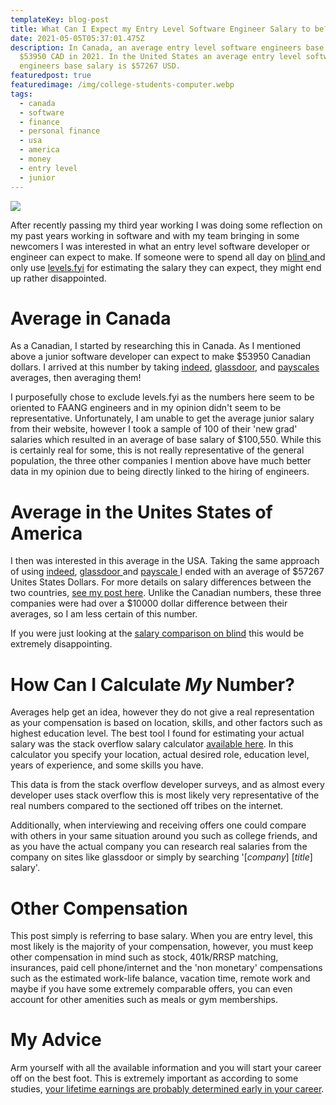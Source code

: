 ```yaml
---
templateKey: blog-post
title: What Can I Expect my Entry Level Software Engineer Salary to be?
date: 2021-05-05T05:37:01.475Z
description: In Canada, an average entry level software engineers base salary is
  $53950 CAD in 2021. In the United States an average entry level software
  engineers base salary is $57267 USD.
featuredpost: true
featuredimage: /img/college-students-computer.webp
tags:
  - canada
  - software
  - finance
  - personal finance
  - usa
  - america
  - money
  - entry level
  - junior
---
```

![](/img/college-students-computer.webp)

After recently passing my third year working I was doing some reflection on my past years working in software and with my team bringing in some newcomers I was interested in what an entry level software developer or engineer can expect to make. If someone were to spend all day on [blind ](https://www.teamblind.com/)and only use [levels.fyi](https://www.levels.fyi/) for estimating the salary they can expect, they might end up rather disappointed.

# Average in Canada

As a Canadian, I started by researching this in Canada. As I mentioned above a junior software developer can expect to make $53950 Canadian dollars. I arrived at this number by taking [indeed](https://ca.indeed.com/career/junior-software-engineer/salaries), [glassdoor](https://www.glassdoor.ca/Salaries/junior-software-engineer-salary-SRCH_KO0,24.htm), and [payscales ](https://www.payscale.com/research/CA/Job=Junior_Software_Engineer/Salary)averages, then averaging them! 

I purposefully chose to exclude levels.fyi as the numbers here seem to be oriented to FAANG engineers and in my opinion didn't seem to be representative. Unfortunately, I am unable to get the average junior salary from their website, however I took a sample of 100 of their 'new grad' salaries which resulted in an average of base salary of $100,550. While this is certainly real for some, this is not really representative of the general population, the three other companies I mention above have much better data in my opinion due to being directly linked to the hiring of engineers.

# Average in the Unites States of America

I then was interested in this average in the USA. Taking the same approach of using [indeed](https://www.indeed.com/career/junior-software-engineer/salaries), [glassdoor ](https://www.glassdoor.ca/Salaries/us-junior-software-engineer-salary-SRCH_IL.0,2_IN1_KO3,27.htm?countryRedirect=true#:~:text=How%20much%20does%20a%20Junior,is%20%2470%2C442%20in%20United%20States.)and [payscale ](https://www.payscale.com/research/US/Job=Junior_Software_Engineer/Salary)I ended with an average of $57267 Unites States Dollars. For more details on salary differences between the two countries, [see my post here](https://calvinwilliams.ca/blog/2020-11-05-do-software-developers-make-more-money-in-the-usa-or-canada/). Unlike the Canadian numbers, these three companies were had over a $10000 dollar difference between their averages, so I am less certain of this number. 

If you were just looking at the [salary comparison on blind](https://www.teamblind.com/salaryComparison) this would be extremely disappointing.

# How Can I Calculate *My* Number?

Averages help get an idea, however they do not give a real representation as your compensation is based on location, skills, and other factors such as highest education level. The best tool I found for estimating your actual salary was the stack overflow salary calculator [available here](https://stackoverflow.com/jobs/salary). In this calculator you specify your location, actual desired role, education level, years of experience, and some skills you have. 

This data is from the [](https://insights.stackoverflow.com/survey/2019)stack overflow developer surveys, and as almost every developer uses stack overflow this is most likely very representative of the real numbers compared to the sectioned off tribes on the internet.

Additionally, when interviewing and receiving offers one could compare with others in your same situation around you such as college friends, and as you have the actual company you can research real salaries from the company on sites like glassdoor or simply by searching '[*company*] [*title*] salary'.

# Other Compensation

This post simply is referring to base salary. When you are entry level, this most likely is the majority of your compensation, however, you must keep other compensation in mind such as stock, 401k/RRSP matching, insurances, paid cell phone/internet and the 'non monetary' compensations such as the estimated work-life balance, vacation time, remote work and maybe if you have some extremely comparable offers, you can even account for other amenities such as meals or gym memberships.

# My Advice

Arm yourself with all the available information and you will start your career off on the best foot. This is extremely important as according to some studies, [your lifetime earnings are probably determined early in your career](https://www.washingtonpost.com/news/wonk/wp/2015/02/10/your-lifetime-earnings-are-probably-determined-in-your-twenties/).